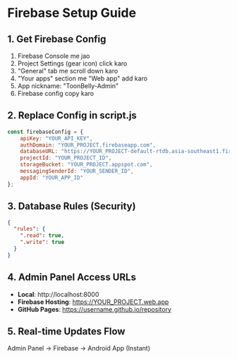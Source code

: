 # Firebase Setup Guide

## 1. Get Firebase Config
1. Firebase Console me jao
2. Project Settings (gear icon) click karo
3. "General" tab me scroll down karo
4. "Your apps" section me "Web app" add karo
5. App nickname: "ToonBelly-Admin"
6. Firebase config copy karo

## 2. Replace Config in script.js
```javascript
const firebaseConfig = {
    apiKey: "YOUR_API_KEY",
    authDomain: "YOUR_PROJECT.firebaseapp.com",
    databaseURL: "https://YOUR_PROJECT-default-rtdb.asia-southeast1.firebasedatabase.app/",
    projectId: "YOUR_PROJECT_ID",
    storageBucket: "YOUR_PROJECT.appspot.com",
    messagingSenderId: "YOUR_SENDER_ID",
    appId: "YOUR_APP_ID"
};
```

## 3. Database Rules (Security)
```json
{
  "rules": {
    ".read": true,
    ".write": true
  }
}
```

## 4. Admin Panel Access URLs
- **Local**: http://localhost:8000
- **Firebase Hosting**: https://YOUR_PROJECT.web.app
- **GitHub Pages**: https://username.github.io/repository

## 5. Real-time Updates Flow
Admin Panel → Firebase → Android App (Instant)